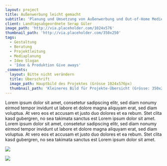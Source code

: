 ```yaml
---
layout: project
title: Außenwerbung leicht gemacht
subtitle: 'Planung und Umsetzung von Außenwerbung und Out-of-Home Medien, nach wie vor ein wichtiges Kommunikationsmittel, wird von uns immer wieder gerne in Kampagnen eingebunden. In diesem Fall unterstützten wir die Landtagsabgeordnete Serap Güler bei Ihrer Kandidatur für die Landtagswahl 2017. Schnell war das Motiv gestaltet, ein Motto gefunden, die passenden Stellen selektiert. Und so wurden die gewünschten Gebiete flächendeckend mit 18/1-Großflächen versehen.'
client: Landtagsabgeordnete Serap Güler
image_path: 'http://via.placeholder.com/1024x576'
thumbnail_path: 'http://via.placeholder.com/350x250'
tags:
  - Gestaltung
  - Beratung
  - Projektleitung
  - Mediaplanung
  - Idee Slogan
  - 'Idee & Produktion Give aways'
_comments:
  layout: Bitte nicht verändern
  title: Überschrift
  image_path: Hauptbild des Projektes (Grösse 1024x576px)
  thumbnail_path: 'Kleineres Bild für Projekte-Übersicht (Grösse: 350x250px)'
---
```



Lorem ipsum dolor sit amet, consetetur sadipscing elitr, sed diam nonumy eirmod tempor invidunt ut labore et dolore magna aliquyam erat, sed diam voluptua. At vero eos et accusam et justo duo dolores et ea rebum. Stet clita kasd gubergren, no sea takimata sanctus est Lorem ipsum dolor sit amet. Lorem ipsum dolor sit amet, consetetur sadipscing elitr, sed diam nonumy eirmod tempor invidunt ut labore et dolore magna aliquyam erat, sed diam voluptua. At vero eos et accusam et justo duo dolores et ea rebum. Stet clita kasd gubergren, no sea takimata sanctus est Lorem ipsum dolor sit amet.

![](http://via.placeholder.com/1024x724)

![](http://via.placeholder.com/1024x724)